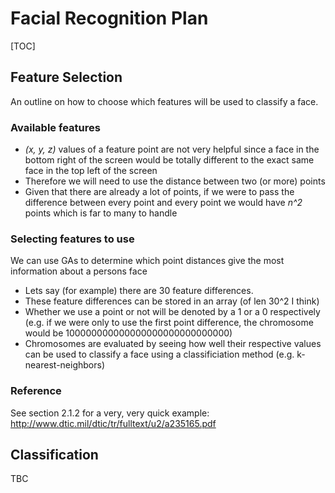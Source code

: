 # Facial Recognition Plan

[TOC]

## Feature Selection

An outline on how to choose which features will be used to classify a face.

### Available features

- *(x, y, z)* values of a feature point are not very helpful since a face in the bottom right of the screen would be totally different to the exact same face in the top left of the screen
- Therefore we will need to use the distance between two (or more) points
- Given that there are already a lot of points, if we were to pass the difference between every point and every point we would have *n^2* points which is far to many to handle

### Selecting features to use

We can use GAs to determine which point distances give the most information about a persons face

- Lets say (for example) there are 30 feature differences.
- These feature differences can be stored in an array (of len 30^2 I think)
- Whether we use a point or not will be denoted by a 1 or a 0 respectively (e.g. if we were only to use the first point difference, the chromosome would be 100000000000000000000000000000)
- Chromosomes are evaluated by seeing how well their respective values can be used to classify a face using a classificiation method (e.g. k-nearest-neighbors)

### Reference

See section 2.1.2 for a very, very quick example:
http://www.dtic.mil/dtic/tr/fulltext/u2/a235165.pdf

## Classification

TBC